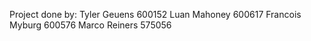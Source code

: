 Project done by:
Tyler Geuens 600152
Luan Mahoney 600617
Francois Myburg 600576
Marco Reiners 575056

